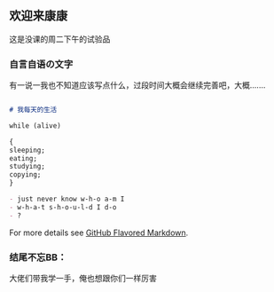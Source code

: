 ## 欢迎来康康

这是没课的周二下午的试验品

### 自言自语の文字

有一说一我也不知道应该写点什么，过段时间大概会继续完善吧，大概.......

```markdown

# 我每天的生活

while (alive)

{
sleeping;
eating;
studying;
copying;
}

- just never know w-h-o a-m I
- w-h-a-t s-h-o-u-l-d I d-o
- ?


```

For more details see [GitHub Flavored Markdown](https://guides.github.com/features/mastering-markdown/).


### 结尾不忘BB：

大佬们带我学一手，俺也想跟你们一样厉害
